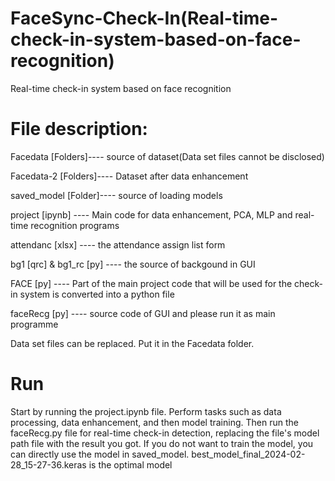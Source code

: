 # FaceSync-Check-In(Real-time-check-in-system-based-on-face-recognition)
Real-time check-in system based on face recognition
# File description:

Facedata [Folders]----  source of dataset(Data set files cannot be disclosed)

Facedata-2 [Folders]---- Dataset after data enhancement

saved_model [Folder]----  source of loading models

project [ipynb]  ----  Main code for data enhancement, PCA, MLP and real-time recognition programs

attendanc [xlsx]  ----  the attendance assign list form

bg1 [qrc] & bg1_rc [py]  ----  the source of backgound in GUI

FACE [py]  ----  Part of the main project code that will be used for the check-in system is converted into a python file

faceRecg [py]  ----  source code of GUI and please run it as main programme

Data set files can be replaced. Put it in the Facedata folder.

# Run

Start by running the project.ipynb file. Perform tasks such as data processing, data enhancement, and then model training. Then run the faceRecg.py file for real-time check-in detection, replacing the file's model path file with the result you got. If you do not want to train the model, you can directly use the model in saved_model. best_model_final_2024-02-28_15-27-36.keras is the optimal model
